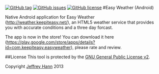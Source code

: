[![GitHub tag](https://img.shields.io/github/tag/easy-weather/android.svg)](https://github.com/easy-weather/android/tags)
[![GitHub issues](https://img.shields.io/github/issues/easy-weather/android.svg)](https://github.com/easy-weather/android/issues)
[![GitHub license](https://img.shields.io/github/license/easy-weather/android.svg)]()
#Easy Weather (Android)

Native Android application for Easy Weather (http://weather.keepiteasy.net/), an HTML5 weather service that
provides you with accurate conditions and a three day forcast.

The app is now in the store! You can download it here (https://play.google.com/store/apps/details?id=com.keepiteasy.easyweather), please rate and review. 

##License
This tool is protected by the [GNU General Public License v2](http://www.gnu.org/licenses/gpl-2.0.html).

Copyright [Jeffrey Hann](http://jeffreyhann.ca/) 2013
